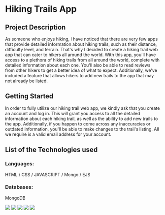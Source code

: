 # Hiking Trails App


## Project Description

As someone who enjoys hiking, I have noticed that there are very few apps that provide detailed information about hiking trails, such as their distance, difficulty level, and terrain. That's why I decided to create a hiking trail web app that can cater to hikers all around the world.
With this app, you'll have access to a plethora of hiking trails from all around the world, complete with detailed information about each one. You'll also be able to read reviews from other hikers to get a better idea of what to expect. Additionally, we've included a feature that allows hikers to add new trails to the app that may not already be listed.


## Getting Started

In order to fully utilize our hiking trail web app, we kindly ask that you create an account and log in. This will grant you access to all the detailed information about each hiking trail, as well as the ability to add new trails to the app. Additionally, if you happen to come across any inaccuracies or outdated information, you'll be able to make changes to the trail's listing. All we require is a valid email address for your account.

## List of the Technologies used
### Languages:
 HTML
 / CSS /
 JAVASCRIPT
 / Mongo /
  EJS

  ### Databases:
  MongoDB




  ![](https://i.imgur.com/Fr7UGVf.jpg)
  ![](https://i.imgur.com/oMwU1Ph.jpg)
  ![](https://i.imgur.com/t0ncTKi.jpg)
  ![](https://i.imgur.com/dUSExwS.jpg)
  ![](https://i.imgur.com/skUQHZa.jpg)
